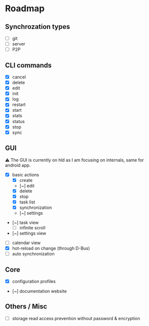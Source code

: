 # Roadmap

## Synchrozation types
- [ ] git
- [ ] server
- [ ] P2P

## CLI commands
- [x] cancel
- [x] delete
- [x] edit
- [x] init
- [x] log
- [x] restart
- [x] start
- [x] stats
- [x] status
- [x] stop
- [x] sync

## GUI

⚠️ The GUI is currently on hld as I am focusing on internals, same for android app.

- [x] basic actions
  - [x] create
  - [~] edit
  - [x] delete
  - [x] stop
  - [x] task list
  - [x] synchronization
  - [~] settings
- [~] task view
    - [ ] infinite scroll
- [~] settings view
- [ ] calendar view
- [x] hot-reload on change (through D-Bus)
- [ ] auto synchronization

## Core
- [x] configuration profiles
- [~] documentation website

## Others / Misc
- [ ] storage read access prevention without password & encryption
